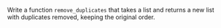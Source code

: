 Write a function `remove_duplicates` that takes a list and returns a new list with duplicates removed, keeping the original order.